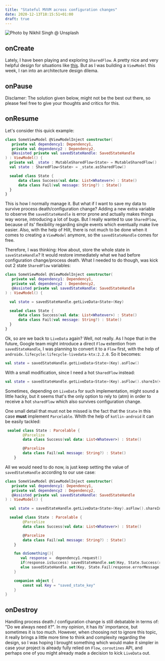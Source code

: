 ```yaml
---
title: "Stateful MVVM across configuration changes"
date: 2020-12-13T18:15:51+01:00
draft: true
---
```


![Photo by Nikhil Singh @ Unsplash](/images/stateful_mvvm_image.jpg)

## onCreate

Lately, I have been playing and exploring `SharedFlow`. A pretty nice and very helpful design for situations like [this](https://coroutinedispatcher.com/posts/shared-flow/). But as I was building a `ViewModel` this week, I ran into an architecture design dilema.

## onPause

Disclamer: The solution given below, might not be the best out there, so please feel free to give your thoughts and critics for this.

## onResume

Let's consider this quick example:

```kotlin
class SomeViewModel @ViewModelInject constructor(
   private val dependency1: Dependency1,
   private val dependency2 : Dependency2,
   @Assisted private val savedStateHandle: SavedStateHandle
) : ViewModel() {
  private val _state : MutableSharedFlow<State> = MutableSharedFlow()
  val state : SharedFlow<State> = _state.asSharedFlow()

  sealed class State {
      data class Success(val data: List<Whatever>) : State()
      data class Fail(val message: String?) : State()
  }
}
```

This is how I normally manage it. But what if I want to save my data to survive process death/configuration change? Adding a new extra variable to observe the `savedStateHandle` is error prone and actually makes things way worse, introducing a lot of bugs. But I really wanted to use `SharedFlow`, because of its' flexibility regarding single events which eventually make live easier. Also, with the help of Hilt, there is not much to be done when it comes to creating a `ViewModel` anymore, so the `savedStateHandle` comes for free.

Therefore, I was thinking: How about, store the whole state in `saveStateHandle`? It would restore immediately what we had before configuration change/process death. What I needed to do though, was kick out 2 state `SharedFlow` variables:

```kotlin
class SomeViewModel @ViewModelInject constructor(
   private val dependency1: Dependency1,
   private val dependency2 : Dependency2,
   @Assisted private val savedStateHandle: SavedStateHandle
) : ViewModel() {

  val state = savedStateHandle.getLiveData<State>(Key)

  sealed class State {
      data class Success(val data: List<Whatever>) : State()
      data class Fail(val message: String?) : State()
  }
}
```

Ok, so are we back to `LiveData` again? Well, not really. As I hope that in the future, Google team might introduce a direct `Flow` extention from `savedStateHandle`, I was planning to convert it to a `Flow` first, with the help of `androidx.lifecycle:lifecycle-livedata-ktx:2.2.0`. So it becomes:

```kotlin
val state = savedStateHandle.getLiveData<State>(Key).asFlow()
```

With a small modification, since I need a hot `SharedFlow` instead:

```kotlin
val state = savedStateHandle.getLiveData<State>(Key).asFlow().shareIn(viewModelScope, SharingStarted.Lazily)
```

Sometimes, depending on `LiveData` for such implementation, might sound a little hacky, but it seems that's the only option to rely to (atm) in order to receive a hot `sharedFlow` which also survives configuration change.

One small detail that must not be missed is the fact that the `State` in this case **must** implement `Parcelable`. Whith the help of `kotlin-android` it can be easily tackled:

```kotlin
 sealed class State : Parcelable {
        @Parcelize
        data class Success(val data: List<Whatever>) : State()

        @Parcelize
        data class Fail(val message: String?) : State()
    }
```

All we would need to do now, is just keep setting the value of `savedStateHandle` according to our use case:

```kotlin
class SomeViewModel @ViewModelInject constructor(
   private val dependency1: Dependency1,
   private val dependency2 : Dependency2,
   @Assisted private val savedStateHandle: SavedStateHandle
) : ViewModel() {

  val state = savedStateHandle.getLiveData<State>(Key).asFlow().shareIn(viewModelScope, SharingStarted.Lazily)

  sealed class State : Parcelable {
        @Parcelize
        data class Success(val data: List<Whatever>) : State()

        @Parcelize
        data class Fail(val message: String?) : State()
    }

    fun doSomething(){
       val response =  dependency1.request()
       if(response.isSuccess) savedStateHandle.set(Key, State.Success(response.data))
       else savedStateHandle.set(Key, State.Fail(response.errorMessage))
    }

    companion object {
        const val Key = "saved_state_key"
    }
}
```

## onDestroy

Handling process death / configuration change is still debatable in terms of: "Do we always need it?". In my opinion, it has its' importance, but sometimes it is too much. However, when choosing not to ignore this topic, it really brings a little more time to think and complexity regarding the design, so I was hoping I brought something which would make it simpler in case your project is already fully relied on `Flow`, `coroutines` API, and perhaps one of you might already made a decision to kick `LiveData` out.
